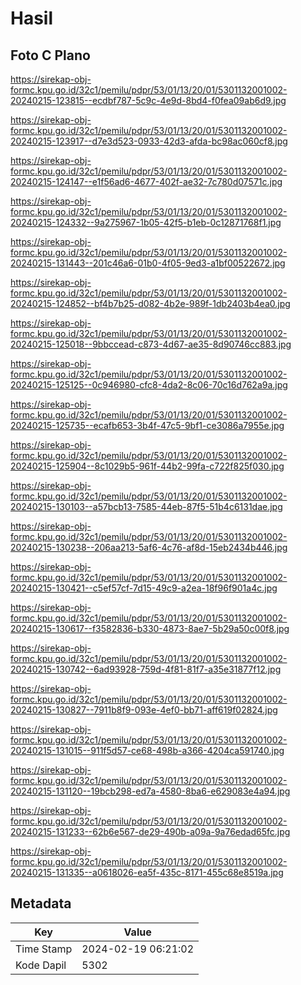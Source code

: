 # Hasil

## Foto C Plano

https://sirekap-obj-formc.kpu.go.id/32c1/pemilu/pdpr/53/01/13/20/01/5301132001002-20240215-123815--ecdbf787-5c9c-4e9d-8bd4-f0fea09ab6d9.jpg

https://sirekap-obj-formc.kpu.go.id/32c1/pemilu/pdpr/53/01/13/20/01/5301132001002-20240215-123917--d7e3d523-0933-42d3-afda-bc98ac060cf8.jpg

https://sirekap-obj-formc.kpu.go.id/32c1/pemilu/pdpr/53/01/13/20/01/5301132001002-20240215-124147--e1f56ad6-4677-402f-ae32-7c780d07571c.jpg

https://sirekap-obj-formc.kpu.go.id/32c1/pemilu/pdpr/53/01/13/20/01/5301132001002-20240215-124332--9a275967-1b05-42f5-b1eb-0c12871768f1.jpg

https://sirekap-obj-formc.kpu.go.id/32c1/pemilu/pdpr/53/01/13/20/01/5301132001002-20240215-131443--201c46a6-01b0-4f05-9ed3-a1bf00522672.jpg

https://sirekap-obj-formc.kpu.go.id/32c1/pemilu/pdpr/53/01/13/20/01/5301132001002-20240215-124852--bf4b7b25-d082-4b2e-989f-1db2403b4ea0.jpg

https://sirekap-obj-formc.kpu.go.id/32c1/pemilu/pdpr/53/01/13/20/01/5301132001002-20240215-125018--9bbccead-c873-4d67-ae35-8d90746cc883.jpg

https://sirekap-obj-formc.kpu.go.id/32c1/pemilu/pdpr/53/01/13/20/01/5301132001002-20240215-125125--0c946980-cfc8-4da2-8c06-70c16d762a9a.jpg

https://sirekap-obj-formc.kpu.go.id/32c1/pemilu/pdpr/53/01/13/20/01/5301132001002-20240215-125735--ecafb653-3b4f-47c5-9bf1-ce3086a7955e.jpg

https://sirekap-obj-formc.kpu.go.id/32c1/pemilu/pdpr/53/01/13/20/01/5301132001002-20240215-125904--8c1029b5-961f-44b2-99fa-c722f825f030.jpg

https://sirekap-obj-formc.kpu.go.id/32c1/pemilu/pdpr/53/01/13/20/01/5301132001002-20240215-130103--a57bcb13-7585-44eb-87f5-51b4c6131dae.jpg

https://sirekap-obj-formc.kpu.go.id/32c1/pemilu/pdpr/53/01/13/20/01/5301132001002-20240215-130238--206aa213-5af6-4c76-af8d-15eb2434b446.jpg

https://sirekap-obj-formc.kpu.go.id/32c1/pemilu/pdpr/53/01/13/20/01/5301132001002-20240215-130421--c5ef57cf-7d15-49c9-a2ea-18f96f901a4c.jpg

https://sirekap-obj-formc.kpu.go.id/32c1/pemilu/pdpr/53/01/13/20/01/5301132001002-20240215-130617--f3582836-b330-4873-8ae7-5b29a50c00f8.jpg

https://sirekap-obj-formc.kpu.go.id/32c1/pemilu/pdpr/53/01/13/20/01/5301132001002-20240215-130742--6ad93928-759d-4f81-81f7-a35e31877f12.jpg

https://sirekap-obj-formc.kpu.go.id/32c1/pemilu/pdpr/53/01/13/20/01/5301132001002-20240215-130827--7911b8f9-093e-4ef0-bb71-aff619f02824.jpg

https://sirekap-obj-formc.kpu.go.id/32c1/pemilu/pdpr/53/01/13/20/01/5301132001002-20240215-131015--911f5d57-ce68-498b-a366-4204ca591740.jpg

https://sirekap-obj-formc.kpu.go.id/32c1/pemilu/pdpr/53/01/13/20/01/5301132001002-20240215-131120--19bcb298-ed7a-4580-8ba6-e629083e4a94.jpg

https://sirekap-obj-formc.kpu.go.id/32c1/pemilu/pdpr/53/01/13/20/01/5301132001002-20240215-131233--62b6e567-de29-490b-a09a-9a76edad65fc.jpg

https://sirekap-obj-formc.kpu.go.id/32c1/pemilu/pdpr/53/01/13/20/01/5301132001002-20240215-131335--a0618026-ea5f-435c-8171-455c68e8519a.jpg


## Metadata

| Key        | Value               |
| ---------- | ------------------- |
| Time Stamp | 2024-02-19 06:21:02 |
| Kode Dapil | 5302                |



